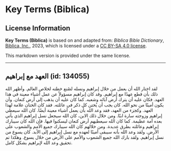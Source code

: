 # Key Terms (Biblica)

## License Information

**Key Terms (Biblica)** is based on and adapted from: _Biblica Bible Dictionary_, [Biblica, Inc.](https://www.biblica.com/), 2023, which is licensed under a [CC BY-SA 4.0 license](https://creativecommons.org/licenses/by-sa/4.0/legalcode.en).

This markdown version is provided under the same license.



--------------------------------

## العهد مع إبراهيم (id: 134055)

لقد اختار الله أن يعمل من خلال إبراهيم ونسله لصُنع خطته لخلاص العالم. وأظهر الله ذلك بأن قطع عهدًا مع إبراهيم. وقد كان إبراهيم مسؤولاً عن عمل أشياء معينة في هذا العهد. فكان عليه أن يترك أرض آبائه وشعبه. كما كان عليه أن يذهب إلى أرض كنعان. وأن يكون أمينًا من نحو الله. كان يجب أن يُختن كل ذكر في عائلته. فقد كان الختان علامة لهذا العهد. وكجزء من العهد، فقد وعد الله بأن يعمل أشياء معينة أيضًا. كان الله سيعطي إبراهيم وزوجته سارة ابنًا. ومن خلال ذلك الابن، كان الله سيجعل نسل إبراهيم الذي يأتي بعده أمة عظيمة. كما كان الله سيعطيهم أرض كنعان ليسكنوا فيها. فإن الله كان سيبارك إبراهيم وعائلته بطرق عديدة. ومن خلالهم كان الله سيبارك جميع الأمم والشعوب على الأرض. ولقد وعد الله بأنه سيبقى أمينًا لعهده مع نسل إبراهيم إلى الأبد. كان يسوع من نسل إبراهيم. ولقد بارك الله جميع الشعوب والأمم على الأرض من خلال يسوع. وهكذا تم تحقيق وعد الله لإبراهيم بشكل كامل.


